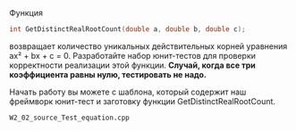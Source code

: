 Функция

```c++
int GetDistinctRealRootCount(double a, double b, double c);
```

возвращает количество уникальных действительных корней уравнения ax² + bx + c = 0.
Разработайте набор юнит-тестов для проверки корректности реализации этой функции.
**Случай, когда все три коэффициента равны нулю, тестировать не надо.**

Начать работу вы можете с шаблона, который содержит наш фреймворк юнит-тест
и заготовку функции GetDistinctRealRootCount.

`W2_02_source_Test_equation.cpp`